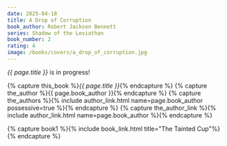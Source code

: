 ```yaml
---
date: 2025-04-18
title: A Drop of Corruption
book_author: Robert Jackson Bennett
series: Shadow of the Leviathan
book_number: 2
rating: 4
image: /books/covers/a_drop_of_corruption.jpg
---
```


<cite class="book-title">{{ page.title }}</cite> is in progress!

{% capture this_book %}<cite class="book-title">{{ page.title }}</cite>{% endcapture %}
{% capture the_author %}<span class="author-name">{{ page.book_author }}</span>{% endcapture %}
{% capture the_authors %}{% include author_link.html name=page.book_author possessive=true %}{% endcapture %}
{% capture the_author_link %}{% include author_link.html name=page.book_author %}{% endcapture %}

{% capture book1 %}{% include book_link.html title="The Tainted Cup"%}{% endcapture %}
